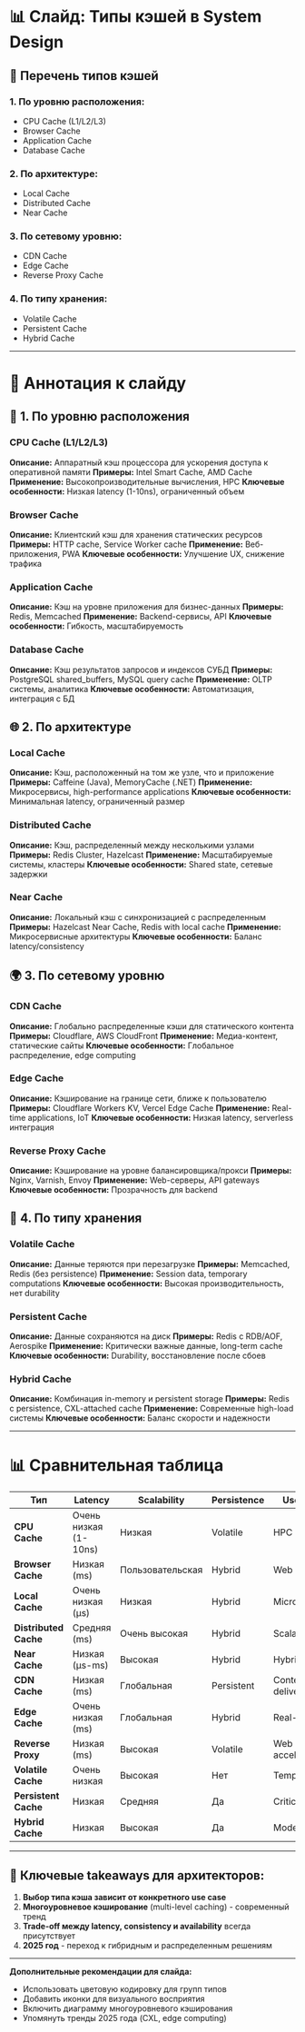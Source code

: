 # 📊 **Слайд: Типы кэшей в System Design**

## 🎯 **Перечень типов кэшей**

### **1. По уровню расположения:**
- CPU Cache (L1/L2/L3)
- Browser Cache
- Application Cache
- Database Cache

### **2. По архитектуре:**
- Local Cache
- Distributed Cache
- Near Cache

### **3. По сетевому уровню:**
- CDN Cache
- Edge Cache
- Reverse Proxy Cache

### **4. По типу хранения:**
- Volatile Cache
- Persistent Cache
- Hybrid Cache

---

# 📝 **Аннотация к слайду**

## 🔢 **1. По уровню расположения**

### **CPU Cache (L1/L2/L3)**
**Описание:** Аппаратный кэш процессора для ускорения доступа к оперативной памяти
**Примеры:** Intel Smart Cache, AMD Cache
**Применение:** Высокопроизводительные вычисления, HPC
**Ключевые особенности:** Низкая latency (1-10ns), ограниченный объем

### **Browser Cache**
**Описание:** Клиентский кэш для хранения статических ресурсов
**Примеры:** HTTP cache, Service Worker cache
**Применение:** Веб-приложения, PWA
**Ключевые особенности:** Улучшение UX, снижение трафика

### **Application Cache**
**Описание:** Кэш на уровне приложения для бизнес-данных
**Примеры:** Redis, Memcached
**Применение:** Backend-сервисы, API
**Ключевые особенности:** Гибкость, масштабируемость

### **Database Cache**
**Описание:** Кэш результатов запросов и индексов СУБД
**Примеры:** PostgreSQL shared_buffers, MySQL query cache
**Применение:** OLTP системы, аналитика
**Ключевые особенности:** Автоматизация, интеграция с БД

## 🌐 **2. По архитектуре**

### **Local Cache**
**Описание:** Кэш, расположенный на том же узле, что и приложение
**Примеры:** Caffeine (Java), MemoryCache (.NET)
**Применение:** Микросервисы, high-performance applications
**Ключевые особенности:** Минимальная latency, ограниченный размер

### **Distributed Cache**
**Описание:** Кэш, распределенный между несколькими узлами
**Примеры:** Redis Cluster, Hazelcast
**Применение:** Масштабируемые системы, кластеры
**Ключевые особенности:** Shared state, сетевые задержки

### **Near Cache**
**Описание:** Локальный кэш с синхронизацией с распределенным
**Примеры:** Hazelcast Near Cache, Redis with local cache
**Применение:** Микросервисные архитектуры
**Ключевые особенности:** Баланс latency/consistency

## 🌍 **3. По сетевому уровню**

### **CDN Cache**
**Описание:** Глобально распределенные кэши для статического контента
**Примеры:** Cloudflare, AWS CloudFront
**Применение:** Медиа-контент, статические сайты
**Ключевые особенности:** Глобальное распределение, edge computing

### **Edge Cache**
**Описание:** Кэширование на границе сети, ближе к пользователю
**Примеры:** Cloudflare Workers KV, Vercel Edge Cache
**Применение:** Real-time applications, IoT
**Ключевые особенности:** Низкая latency, serverless интеграция

### **Reverse Proxy Cache**
**Описание:** Кэширование на уровне балансировщика/прокси
**Примеры:** Nginx, Varnish, Envoy
**Применение:** Web-серверы, API gateways
**Ключевые особенности:** Прозрачность для backend

## 💾 **4. По типу хранения**

### **Volatile Cache**
**Описание:** Данные теряются при перезагрузке
**Примеры:** Memcached, Redis (без persistence)
**Применение:** Session data, temporary computations
**Ключевые особенности:** Высокая производительность, нет durability

### **Persistent Cache**
**Описание:** Данные сохраняются на диск
**Примеры:** Redis с RDB/AOF, Aerospike
**Применение:** Критически важные данные, long-term cache
**Ключевые особенности:** Durability, восстановление после сбоев

### **Hybrid Cache**
**Описание:** Комбинация in-memory и persistent storage
**Примеры:** Redis с persistence, CXL-attached cache
**Применение:** Современные high-load системы
**Ключевые особенности:** Баланс скорости и надежности

---

# 📊 **Сравнительная таблица**

| Тип | Latency | Scalability | Persistence | Use Case | Примеры |
|-----|---------|-------------|-------------|----------|---------|
| **CPU Cache** | Очень низкая (1-10ns) | Низкая | Volatile | HPC | L1/L2/L3 |
| **Browser Cache** | Низкая (ms) | Пользовательская | Hybrid | Web UX | HTTP Cache |
| **Local Cache** | Очень низкая (μs) | Низкая | Hybrid | Microservices | Caffeine |
| **Distributed Cache** | Средняя (ms) | Очень высокая | Hybrid | Scalable apps | Redis Cluster |
| **Near Cache** | Низкая (μs-ms) | Высокая | Hybrid | Hybrid apps | Hazelcast |
| **CDN Cache** | Низкая (ms) | Глобальная | Persistent | Content delivery | Cloudflare |
| **Edge Cache** | Очень низкая (ms) | Глобальная | Hybrid | Real-time | Workers KV |
| **Reverse Proxy** | Низкая (ms) | Высокая | Volatile | Web acceleration | Nginx |
| **Volatile Cache** | Очень низкая | Высокая | Нет | Temp data | Memcached |
| **Persistent Cache** | Низкая | Средняя | Да | Critical data | Redis+AOF |
| **Hybrid Cache** | Низкая | Высокая | Да | Modern apps | Redis+CXL |

---

## 🎯 **Ключевые takeaways для архитекторов:**

1. **Выбор типа кэша зависит от конкретного use case**
2. **Многоуровневое кэширование** (multi-level caching) - современный тренд
3. **Trade-off между latency, consistency и availability** всегда присутствует
4. **2025 год** - переход к гибридным и распределенным решениям

---

**Дополнительные рекомендации для слайда:**
- Использовать цветовую кодировку для групп типов
- Добавить иконки для визуального восприятия
- Включить диаграмму многоуровневого кэширования
- Упомянуть тренды 2025 года (CXL, edge computing)